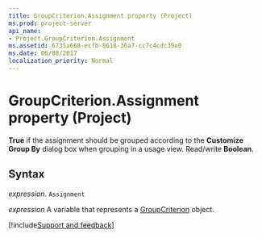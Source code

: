 ```yaml
---
title: GroupCriterion.Assignment property (Project)
ms.prod: project-server
api_name:
- Project.GroupCriterion.Assignment
ms.assetid: 6735a668-ecfb-8618-36a7-cc7c4cdc39a0
ms.date: 06/08/2017
localization_priority: Normal
---
```



# GroupCriterion.Assignment property (Project)

 **True** if the assignment should be grouped according to the **Customize Group By** dialog box when grouping in a usage view. Read/write **Boolean**.


## Syntax

_expression_. `Assignment`

_expression_ A variable that represents a [GroupCriterion](./Project.GroupCriterion.md) object.

[!include[Support and feedback](~/includes/feedback-boilerplate.md)]